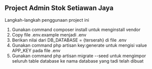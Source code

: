 ## Project Admin Stok Setiawan Jaya

Langkah-langkah penggunaan project ini

1. Gunakan command composer install untuk menginstall vendor
2. Copy file .env.example menjadi .env
3. Berikan nilai dari DB_DATABASE = {terserah} di file .env
4. Gunakan command php artisan key:generate untuk mengisi value APP_KEY pada file .env
5. Gunakan command php artisan migrate --seed untuk mengimpor seluruh table database ke nama database yang tadi telah dibuat
